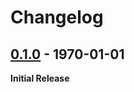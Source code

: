 # Changelog

## [0.1.0] - 1970-01-01
**Initial Release**

[0.1.0]: https://github.com/octocat/Hello-World/releases/tag/v0.1.0
